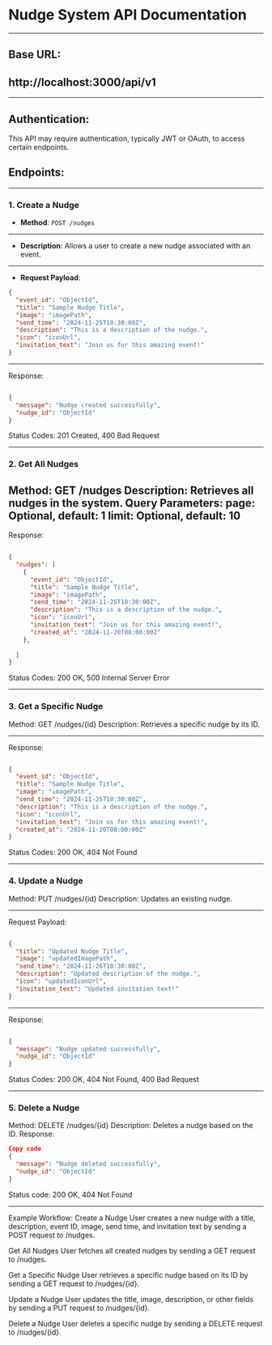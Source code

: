 # Nudge System API Documentation
---
## Base URL:
http://localhost:3000/api/v1
---

---
## Authentication:
This API may require authentication, typically JWT or OAuth, to access certain endpoints.

## Endpoints:
---
### 1. Create a Nudge
- **Method**: `POST /nudges`
---
- **Description**: 
Allows a user to create a new nudge associated with an event.
---
- **Request Payload**:
```json
{
  "event_id": "ObjectId",
  "title": "Sample Nudge Title",
  "image": "imagePath",
  "send_time": "2024-11-25T10:30:00Z",
  "description": "This is a description of the nudge.",
  "icon": "iconUrl",
  "invitation_text": "Join us for this amazing event!"
}
```
---
Response:
```json

{
  "message": "Nudge created successfully",
  "nudge_id": "ObjectId"
}
```

Status Codes:
201 Created, 400 Bad Request

---
### 2. Get All Nudges
Method: GET /nudges
Description: Retrieves all nudges in the system.
Query Parameters:
page: Optional, default: 1
limit: Optional, default: 10
---
Response:
```json

{
  "nudges": [
    {
      "event_id": "ObjectId",
      "title": "Sample Nudge Title",
      "image": "imagePath",
      "send_time": "2024-11-25T10:30:00Z",
      "description": "This is a description of the nudge.",
      "icon": "iconUrl",
      "invitation_text": "Join us for this amazing event!",
      "created_at": "2024-11-20T08:00:00Z"
    },
    
  ]
}
```

Status Codes:
 200 OK, 500 Internal Server Error

---

### 3. Get a Specific Nudge
Method: GET /nudges/{id}
Description: Retrieves a specific nudge by its ID.

---

Response:
```json

{
  "event_id": "ObjectId",
  "title": "Sample Nudge Title",
  "image": "imagePath",
  "send_time": "2024-11-25T10:30:00Z",
  "description": "This is a description of the nudge.",
  "icon": "iconUrl",
  "invitation_text": "Join us for this amazing event!",
  "created_at": "2024-11-20T08:00:00Z"
}
```

Status Codes:
 200 OK, 404 Not Found

---

### 4. Update a Nudge
Method: PUT /nudges/{id}
Description: Updates an existing nudge.

---

Request Payload:
```json

{
  "title": "Updated Nudge Title",
  "image": "updatedImagePath",
  "send_time": "2024-11-26T10:30:00Z",
  "description": "Updated description of the nudge.",
  "icon": "updatedIconUrl",
  "invitation_text": "Updated invitation text!"
}
```

---

Response:
```json

{
  "message": "Nudge updated successfully",
  "nudge_id": "ObjectId"
}
```

Status Codes:
 200 OK, 404 Not Found, 400 Bad Request
 
---


 ### 5. Delete a Nudge
Method: DELETE /nudges/{id}
Description: Deletes a nudge based on the ID.
Response:
```json
Copy code
{
  "message": "Nudge deleted successfully",
  "nudge_id": "ObjectId"
}
```

 Status code:
 200 OK, 404 Not Found

---
Example Workflow:
Create a Nudge
User creates a new nudge with a title, description, event ID, image, send time, and invitation text by sending a POST request to /nudges.

Get All Nudges
User fetches all created nudges by sending a GET request to /nudges.

Get a Specific Nudge
User retrieves a specific nudge based on its ID by sending a GET request to /nudges/{id}.

Update a Nudge
User updates the title, image, description, or other fields by sending a PUT request to /nudges/{id}.

Delete a Nudge
User deletes a specific nudge by sending a DELETE request to /nudges/{id}.


